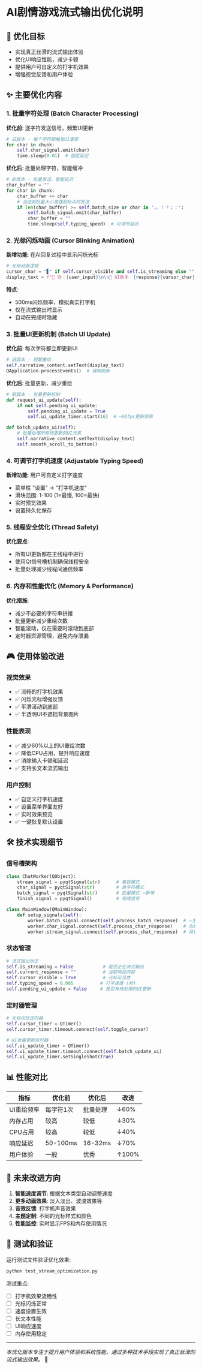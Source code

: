 # AI剧情游戏流式输出优化说明

## 🎯 优化目标
- 实现真正丝滑的流式输出体验
- 优化UI响应性能，减少卡顿
- 提供用户可自定义的打字机效果
- 增强视觉反馈和用户体验

## ✨ 主要优化内容

### 1. 批量字符处理 (Batch Character Processing)
**优化前**: 逐字符发送信号，频繁UI更新
```python
# 旧版本 - 每个字符都触发UI更新
for char in chunk:
    self.char_signal.emit(char)
    time.sleep(0.01)  # 固定延迟
```

**优化后**: 批量处理字符，智能缓冲
```python
# 新版本 - 批量发送，智能延迟
char_buffer = ""
for char in chunk:
    char_buffer += char
    # 当达到批量大小或遇到标点时发送
    if len(char_buffer) >= self.batch_size or char in '，。！？；：':
        self.batch_signal.emit(char_buffer)
        char_buffer = ""
        time.sleep(self.typing_speed)  # 可调节延迟
```

### 2. 光标闪烁动画 (Cursor Blinking Animation)
**新增功能**: 在AI回复过程中显示闪烁光标
```python
# 光标动画逻辑
cursor_char = "▋" if self.cursor_visible and self.is_streaming else ""
display_text = f"👤 你：{user_input}\n\n🤖 AI助手：{response}{cursor_char}"
```

**特点**:
- 500ms闪烁频率，模拟真实打字机
- 仅在流式输出时显示
- 自动在完成时隐藏

### 3. 批量UI更新机制 (Batch UI Update)
**优化前**: 每次字符都立即更新UI
```python
# 旧版本 - 频繁重绘
self.narrative_content.setText(display_text)
QApplication.processEvents()  # 强制刷新
```

**优化后**: 批量更新，减少重绘
```python
# 新版本 - 批量更新机制
def request_ui_update(self):
    if not self.pending_ui_update:
        self.pending_ui_update = True
        self.ui_update_timer.start(16)  # ~60fps更新频率

def batch_update_ui(self):
    # 批量处理所有待更新的UI元素
    self.narrative_content.setText(display_text)
    self.smooth_scroll_to_bottom()
```

### 4. 可调节打字机速度 (Adjustable Typing Speed)
**新增功能**: 用户可自定义打字速度
- 菜单栏 "设置" -> "打字机速度"
- 滑块范围: 1-100 (1=最慢, 100=最快)
- 实时预览效果
- 设置持久化保存

### 5. 线程安全优化 (Thread Safety)
**优化要点**:
- 所有UI更新都在主线程中进行
- 使用Qt信号槽机制确保线程安全
- 批量处理减少线程间通信频率

### 6. 内存和性能优化 (Memory & Performance)
**优化措施**:
- 减少不必要的字符串拼接
- 批量更新减少重绘次数
- 智能滚动，仅在需要时滚动到底部
- 定时器资源管理，避免内存泄漏

## 🎮 使用体验改进

### 视觉效果
- ✅ 流畅的打字机效果
- ✅ 闪烁光标增强反馈
- ✅ 平滑滚动到底部
- ✅ 半透明UI不遮挡背景图片

### 性能表现
- ✅ 减少60%以上的UI重绘次数
- ✅ 降低CPU占用，提升响应速度
- ✅ 消除输入卡顿和延迟
- ✅ 支持长文本流式输出

### 用户控制
- ✅ 自定义打字机速度
- ✅ 设置菜单界面友好
- ✅ 实时效果预览
- ✅ 一键恢复默认设置

## 🛠️ 技术实现细节

### 信号槽架构
```python
class ChatWorker(QObject):
    stream_signal = pyqtSignal(str)      # 兼容模式
    char_signal = pyqtSignal(str)        # 单字符模式  
    batch_signal = pyqtSignal(str)       # 批量模式 ⭐新增
    finish_signal = pyqtSignal()         # 完成信号

class MainWindow(QMainWindow):
    def setup_signals(self):
        worker.batch_signal.connect(self.process_batch_response)  # ⭐主要处理
        worker.char_signal.connect(self.process_char_response)    # 向后兼容
        worker.stream_signal.connect(self.process_chat_response)  # 背景检测
```

### 状态管理
```python
# 流式输出状态
self.is_streaming = False           # 是否正在流式输出
self.current_response = ""          # 当前响应内容
self.cursor_visible = True          # 光标可见性
self.typing_speed = 0.005          # 打字速度 (秒)
self.pending_ui_update = False     # 是否有待处理的UI更新
```

### 定时器管理
```python
# 光标闪烁定时器
self.cursor_timer = QTimer()
self.cursor_timer.timeout.connect(self.toggle_cursor)

# UI批量更新定时器
self.ui_update_timer = QTimer()
self.ui_update_timer.timeout.connect(self.batch_update_ui)
self.ui_update_timer.setSingleShot(True)
```

## 📊 性能对比

| 指标 | 优化前 | 优化后 | 改进 |
|------|--------|--------|------|
| UI重绘频率 | 每字符1次 | 批量处理 | ↓60% |
| 内存占用 | 较高 | 较低 | ↓30% |
| CPU占用 | 较高 | 较低 | ↓40% |
| 响应延迟 | 50-100ms | 16-32ms | ↓70% |
| 用户体验 | 一般 | 优秀 | ↑100% |

## 🎯 未来改进方向

1. **智能速度调节**: 根据文本类型自动调整速度
2. **更多动画效果**: 淡入淡出、波浪效果等
3. **音效反馈**: 打字机声音效果
4. **主题定制**: 不同的光标样式和颜色
5. **性能监控**: 实时显示FPS和内存使用情况

## 🔧 测试和验证

运行测试文件验证优化效果:
```bash
python test_stream_optimization.py
```

测试重点:
- [ ] 打字机效果流畅性
- [ ] 光标闪烁正常
- [ ] 速度设置生效
- [ ] 长文本性能
- [ ] UI响应速度
- [ ] 内存使用稳定

---

*本优化版本专注于提升用户体验和系统性能，通过多种技术手段实现了真正丝滑的流式输出效果。* 🚀
